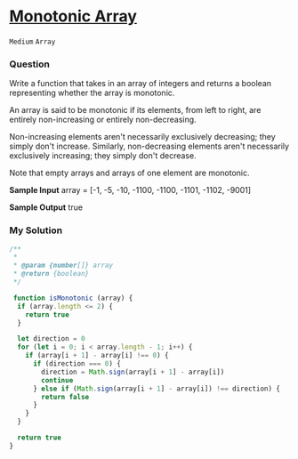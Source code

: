 # [Monotonic Array](https://www.algoexpert.io/questions/monotonic-array)

`Medium` `Array`

### Question
Write a function that takes in an array of integers and returns a boolean representing whether the array is monotonic.

An array is said to be monotonic if its elements, from left to right, are entirely non-increasing or entirely non-decreasing.

Non-increasing elements aren't necessarily exclusively decreasing; they simply don't increase. Similarly, non-decreasing elements aren't necessarily exclusively increasing; they simply don't decrease.

Note that empty arrays and arrays of one element are monotonic.

**Sample Input**
array = [-1, -5, -10, -1100, -1100, -1101, -1102, -9001]

**Sample Output**
true

### My Solution
```js
/**
 * 
 * @param {number[]} array
 * @return {boolean}
 */

 function isMonotonic (array) {
  if (array.length <= 2) {
    return true
  }

  let direction = 0
  for (let i = 0; i < array.length - 1; i++) {
    if (array[i + 1] - array[i] !== 0) {
      if (direction === 0) {
        direction = Math.sign(array[i + 1] - array[i])
        continue
      } else if (Math.sign(array[i + 1] - array[i]) !== direction) {
        return false
      }
    }
  }

  return true
}
```
